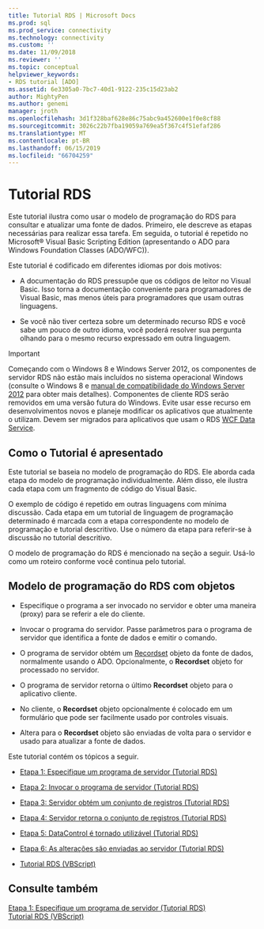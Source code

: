 ```yaml
---
title: Tutorial RDS | Microsoft Docs
ms.prod: sql
ms.prod_service: connectivity
ms.technology: connectivity
ms.custom: ''
ms.date: 11/09/2018
ms.reviewer: ''
ms.topic: conceptual
helpviewer_keywords:
- RDS tutorial [ADO]
ms.assetid: 6e3305a0-7bc7-40d1-9122-235c15d23ab2
author: MightyPen
ms.author: genemi
manager: jroth
ms.openlocfilehash: 3d1f328baf628e86c75abc9a452600e1f0e8cf88
ms.sourcegitcommit: 3026c22b7fba19059a769ea5f367c4f51efaf286
ms.translationtype: MT
ms.contentlocale: pt-BR
ms.lasthandoff: 06/15/2019
ms.locfileid: "66704259"
---
```

# <a name="rds-tutorial"></a>Tutorial RDS
Este tutorial ilustra como usar o modelo de programação do RDS para consultar e atualizar uma fonte de dados. Primeiro, ele descreve as etapas necessárias para realizar essa tarefa. Em seguida, o tutorial é repetido no Microsoft® Visual Basic Scripting Edition (apresentando o ADO para Windows Foundation Classes (ADO/WFC)).  
  
 Este tutorial é codificado em diferentes idiomas por dois motivos:  
  
-   A documentação do RDS pressupõe que os códigos de leitor no Visual Basic. Isso torna a documentação conveniente para programadores de Visual Basic, mas menos úteis para programadores que usam outras linguagens.  
  
-   Se você não tiver certeza sobre um determinado recurso RDS e você sabe um pouco de outro idioma, você poderá resolver sua pergunta olhando para o mesmo recurso expressado em outra linguagem.  
  
> [!IMPORTANT]
>  Começando com o Windows 8 e Windows Server 2012, os componentes de servidor RDS não estão mais incluídos no sistema operacional Windows (consulte o Windows 8 e [manual de compatibilidade do Windows Server 2012](https://www.microsoft.com/download/details.aspx?id=27416) para obter mais detalhes). Componentes de cliente RDS serão removidos em uma versão futura do Windows. Evite usar esse recurso em desenvolvimentos novos e planeje modificar os aplicativos que atualmente o utilizam. Devem ser migrados para aplicativos que usam o RDS [WCF Data Service](https://go.microsoft.com/fwlink/?LinkId=199565).  
  
## <a name="how-the-tutorial-is-presented"></a>Como o Tutorial é apresentado  
 Este tutorial se baseia no modelo de programação do RDS. Ele aborda cada etapa do modelo de programação individualmente. Além disso, ele ilustra cada etapa com um fragmento de código do Visual Basic.  
  
 O exemplo de código é repetido em outras linguagens com mínima discussão. Cada etapa em um tutorial de linguagem de programação determinado é marcada com a etapa correspondente no modelo de programação e tutorial descritivo. Use o número da etapa para referir-se à discussão no tutorial descritivo.  
  
 O modelo de programação do RDS é mencionado na seção a seguir. Usá-lo como um roteiro conforme você continua pelo tutorial.  
  
## <a name="rds-programming-model-with-objects"></a>Modelo de programação do RDS com objetos  
  
-   Especifique o programa a ser invocado no servidor e obter uma maneira (proxy) para se referir a ele do cliente.  
  
-   Invocar o programa do servidor. Passe parâmetros para o programa de servidor que identifica a fonte de dados e emitir o comando.  
  
-   O programa de servidor obtém um [Recordset](../../../ado/reference/ado-api/recordset-object-ado.md) objeto da fonte de dados, normalmente usando o ADO. Opcionalmente, o **Recordset** objeto for processado no servidor.  
  
-   O programa de servidor retorna o último **Recordset** objeto para o aplicativo cliente.  
  
-   No cliente, o **Recordset** objeto opcionalmente é colocado em um formulário que pode ser facilmente usado por controles visuais.  
  
-   Altera para o **Recordset** objeto são enviadas de volta para o servidor e usado para atualizar a fonte de dados.  
  
 Este tutorial contém os tópicos a seguir.  
  
-   [Etapa 1: Especifique um programa de servidor (Tutorial RDS)](../../../ado/guide/remote-data-service/step-1-specify-a-server-program-rds-tutorial.md)  
  
-   [Etapa 2: Invocar o programa de servidor (Tutorial RDS)](../../../ado/guide/remote-data-service/step-2-invoke-the-server-program-rds-tutorial.md)  
  
-   [Etapa 3: Servidor obtém um conjunto de registros (Tutorial RDS)](../../../ado/guide/remote-data-service/step-3-server-obtains-a-recordset-rds-tutorial.md)  
  
-   [Etapa 4: Servidor retorna o conjunto de registros (Tutorial RDS)](../../../ado/guide/remote-data-service/step-4-server-returns-the-recordset-rds-tutorial.md)  
  
-   [Etapa 5: DataControl é tornado utilizável (Tutorial RDS)](../../../ado/guide/remote-data-service/step-5-datacontrol-is-made-usable-rds-tutorial.md)  
  
-   [Etapa 6: As alterações são enviadas ao servidor (Tutorial RDS)](../../../ado/guide/remote-data-service/step-6-changes-are-sent-to-the-server-rds-tutorial.md)  
  
-   [Tutorial RDS (VBScript)](../../../ado/guide/remote-data-service/rds-tutorial-vbscript.md)  
  
## <a name="see-also"></a>Consulte também  
 [Etapa 1: Especifique um programa de servidor (Tutorial RDS)](../../../ado/guide/remote-data-service/step-1-specify-a-server-program-rds-tutorial.md)   
 [Tutorial RDS (VBScript)](../../../ado/guide/remote-data-service/rds-tutorial-vbscript.md)   
